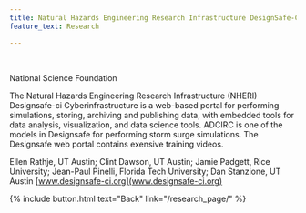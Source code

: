 ```yaml
---
title: Natural Hazards Engineering Research Infrastructure DesignSafe-CI
feature_text: Research

---
```

<br />

National Science Foundation

The Natural Hazards Engineering Research Infrastructure (NHERI) Designsafe-ci Cyberinfrastructure is a web-based portal for performing simulations, storing, archiving and publishing data, with embedded tools for data analysis, visualization, and data science tools.  ADCIRC is one of the models in Designsafe for performing storm surge simulations.  The Designsafe web portal contains exensive training videos.  

Ellen Rathje, UT Austin; Clint Dawson, UT Austin; Jamie Padgett, Rice University; Jean-Paul Pinelli, Florida Tech University; Dan Stanzione, UT Austin
[www.designsafe-ci.org](www.designsafe-ci.org)


{% include button.html text="Back" link="/research_page/" %}
